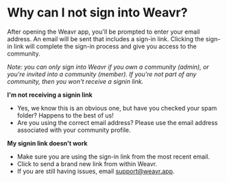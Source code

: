 # Why can I not sign into Weavr? 

After opening the Weavr app, you'll be prompted to enter your email address. An email will be sent that includes a sign-in link. Clicking the sign-in link will complete the sign-in process and give you access to the community.

*Note: you can only sign into Weavr if you own a community (admin), or you're invited into a community (member). If you're not part of any community, then you won't receive a signin link.*

**I'm not receiving a signin link**
- Yes, we know this is an obvious one, but have you checked your spam folder? Happens to the best of us!
- Are you using the correct email address? Please use the email address associated with your community profile.

**My signin link doesn't work**
- Make sure you are using the sign-in link from the most recent email. 
- Click to send a brand new link from within Weavr. 
- If you are still having issues, email support@weavr.app.

